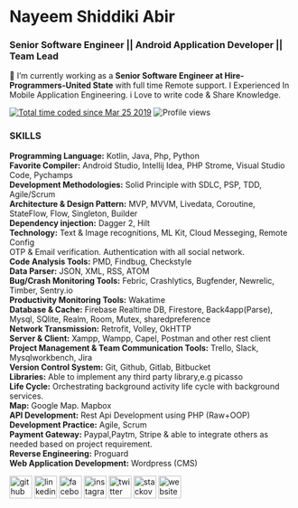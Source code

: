 # Nayeem Shiddiki Abir
### Senior Software Engineer || Android Application Developer || Team Lead

🔭 I’m currently working as a **Senior Software Engineer at Hire-Programmers-United State** with  full time Remote support. I Experienced In Mobile Application Engineering. i Love to write code & Share Knowledge. 

<a href="https://wakatime.com/@abircse"><img src="https://wakatime.com/badge/user/84544c78-ad62-4fe7-ad58-fbbac5100975.svg" alt="Total time coded since Mar 25 2019" /></a> ![Profile views](https://gpvc.arturio.dev/abircse)  
### SKILLS
**Programming Language:** Kotlin, Java, Php, Python<br />
**Favorite Compiler:** Android Studio, Intellij Idea, PHP Strome, Visual Studio Code, Pychamps<br />
**Development Methodologies:** Solid Principle with SDLC, PSP, TDD, Agile/Scrum<br />
**Architecture & Design Pattern:** MVP, MVVM, Livedata, Coroutine, StateFlow, Flow, Singleton, Builder<br />
**Dependency injection:** Dagger 2, Hilt<br />
**Technology:** Text & Image recognitions, ML Kit, Cloud Messeging, Remote Config<br />
OTP & Email verification. Authentication with all social network.<br />
**Code Analysis Tools:**  PMD, Findbug, Checkstyle<br />
**Data Parser:** JSON, XML, RSS, ATOM<br />
**Bug/Crash Monitoring Tools:** Febric, Crashlytics, Bugfender, Newrelic, Timber, Sentry.io<br />
**Productivity Monitoring Tools:** Wakatime<br />
**Database & Cache:** Firebase Realtime DB, Firestore, Back4app(Parse), Mysql, SQlite, Realm, Room, Mutex, sharedpreference<br />
**Network Transmission:** Retrofit, Volley, OkHTTP<br />
**Server & Client:** Xampp, Wampp, Capel, Postman and other rest client<br />
**Project Management & Team Communication Tools:** Trello, Slack, Mysqlworkbench, Jira<br />
**Version Control System:** Git, Github, Gitlab, Bitbucket<br />
**Libraries:** Able to implement any third party library,e.g picasso<br />
**Life Cycle:** Orchestrating background activity life cycle with background services.<br />
**Map:** Google Map. Mapbox<br />
**API Development:** Rest Api Development using PHP (Raw+OOP)<br />
**Development Practice:** Agile, Scrum<br />
**Payment Gateway:** Paypal,Paytm, Stripe & able to integrate others as needed based on project requirement.<br />
**Reverse Engineering:** Proguard<br />
**Web Application Development:** Wordpress (CMS)<br/>

[<img src='https://cdn.jsdelivr.net/npm/simple-icons@3.0.1/icons/github.svg' alt='github' height='40'>](https://github.com/abircse)  [<img src='https://cdn.jsdelivr.net/npm/simple-icons@3.0.1/icons/linkedin.svg' alt='linkedin' height='40'>](https://www.linkedin.com/in/abircoxsbazar/)  [<img src='https://cdn.jsdelivr.net/npm/simple-icons@3.0.1/icons/facebook.svg' alt='facebook' height='40'>](https://www.facebook.com/abircoxsbazar)  [<img src='https://cdn.jsdelivr.net/npm/simple-icons@3.0.1/icons/instagram.svg' alt='instagram' height='40'>](https://www.instagram.com/abircse/)  [<img src='https://cdn.jsdelivr.net/npm/simple-icons@3.0.1/icons/twitter.svg' alt='twitter' height='40'>](https://twitter.com/Ns_abir)  [<img src='https://cdn.jsdelivr.net/npm/simple-icons@3.0.1/icons/stackoverflow.svg' alt='stackoverflow' height='40'>](https://stackoverflow.com/users/nayeem-shiddiki-abir)  [<img src='https://cdn.jsdelivr.net/npm/simple-icons@3.0.1/icons/icloud.svg' alt='website' height='40'>](coxtunes.com)  

